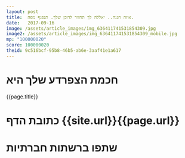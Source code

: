 ```yaml
---
layout: post
title:  איזה חננה.. יאללה לך תחזור לדוכן שלך. תנפנף מפה.
date:   2017-09-16
image: /assets/article_images/img_636411741531854309.jpg
image2: /assets/article_images/img_636411741531854309_mobile.jpg
mp: "100000020"
score: 100000020
theid: 9c516bcf-95b8-46b5-ab6e-3aaf41e1a617
---
```

# חכמת הצפרדע שלך היא
{{page.title}}

# כתובת הדף {{site.url}}{{page.url}}
# שתפו ברשתות חברתיות